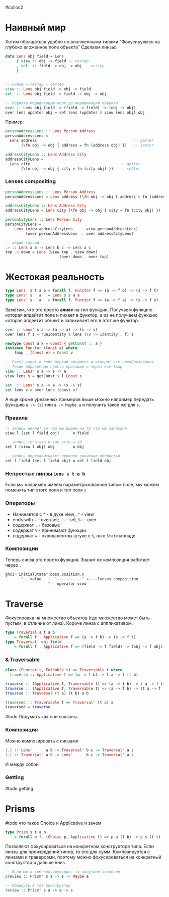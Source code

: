 #colloc2
# Наивный мир
Хотим обращаться удобно со влолженными типами
"Фокусируемся на глубоко вложенное поле объекта"
Сделаем линзы:

```haskell
data Lens obj field = Lens
     { view :: obj -> field -- геттер
     , set  :: field -> obj -> obj -- сеттер	
     }
	 
	 
-- Линза = геттер + сеттер
view :: Lens obj field -> obj -> field
set  :: Lens obj field -> field -> obj -> obj

-- Поднять модификацию поля до модификации объекта
over :: Lens obj field -> (field -> field) -> (obj -> obj)
over lens updater obj = set lens (updater $ view lens obj) obj
```

Пример:
```haskell
personAddressLens :: Lens Person Address
personAddressLens = 
  Lens address   										 -- getter
       (\fn obj -> obj { address = fn (address obj) })   -- setter

addressCityLens :: Lens Address City
addressCityLens = 
  Lens city 									   -- getter
  	   (\fn obj -> obj { city = fn (city obj) })   -- setter
```

### Lenses compositing
```haskell
personAddressLens :: Lens Person Address
personAddressLens = Lens address (\fn obj -> obj { address = fn (address obj) })

addressCityLens :: Lens Address City
addressCityLens = Lens city (\fn obj -> obj { city = fn (city obj) })

personCityLens :: Lens Person City
personCityLens = 
    Lens (view addressCityLens    . view personAddressLens)
         (over personAddressLens  . over addressCityLens)

-- общий случай
.> :: Lens a b -> Lens b c -> Lens a c
top .> down = Lens (view top . view down)
						(over down . over top)
```

# Жестокая реальность
```haskell
type Lens  s t a b = forall f. Functor f => (a -> f b) -> (s -> f t)
type Lens' s   a   = Lens s s a a
type Lens' s   a   = forall f. Functor f => (a -> f a) -> (s -> f s)
```
Заметим, что это просто **алиас** на тип функции.
Получаем функцию которая апдейтит поле и пихает в функтор, а из не получаем функцию которая апдейтит объект и запихивает его в этот же функтор. 
```haskell
over :: Lens' s a -> (a -> a) -> (s -> s)
over lens f s = runIdentity $ lens (\v -> Identity . f) s

newtype Const a x = Const { getConst :: a }
instance Functor (Const a) where
    fmap _ (Const v) = Const v

-- Const тащит в себе первый аргумент и игнорит все преобразования
-- Таким образом мы просто протащим a через все fmap
view :: Lens' s a -> s -> a
view lens s = getConst $ l Const s 

set  :: Lens' s a -> a -> (s -> s)
set lens v = over lens (const v)
```

А еще кроме урезанных примеров выше можно например передать функцию `a -> [a]` или `a -> Maybe a` и получить такое же для `s`.

### Правила
```haskell
-- запись меняет то что мы видим на то что мы записали
view l (set l field obj)      ≡ field

-- запись того что и так есть = id
set l (view l obj) obj   	  ≡ obj

-- запись перезаписывает прошлое значение полностью
set l field (set l field obj) ≡ set l field obj
```

### Непростые линзы `Lens s t a b`
Если мы например имеем параметризованное типом поле, мы можем поменять тип этого поля и тип поля `s`

### Операторы
- Начинается с ^ - в духе view, .^ - view
- ends with `~` - over/set; `.~` - set, `%~` - over
- содержат `.` - базовые
- содержат `%` - принимают функции
- содержат `=` - эквивалентны штуке с `%`, но в `State` монаде

### Композиции
Теперь линза это просто функция. Значит их композиция работает через `.`
```haskell
ghci> initialState^.boss.position.x
	   ^-- value   |  ^-----------^ <----lenses composition
	   			   ^-- operator view
```
# Traverse
Фокусировка на множество объектов (где множество может быть пустым, в отличие от линз).
Короче линза с аппликативом.
```haskell
type Traversal s t a b 
    = forall f . Applicative f => (a -> f b) -> (s -> f t)
type Traversal' obj field 
    = forall f . Applicative f => (field -> f field) -> (obj -> f obj)
```

### & Traversable
```haskell
class (Functor t, Foldable t) => Traversable t where
  traverse :: Applicative f => (a -> f b) -> t a -> f (t b)

traverse :: (Applicative f, Traversable t) => (a -> f b) -> t a -> f (t b)
traverse :: (Applicative f, Traversable t) => (a -> f b) -> (t a -> f (t b))
traverse :: Traversal (t a) (t b) a b 

traversed :: Traversable t => Traversal' (t a) a
traversed = traverse
```

#todo Подумать как они связаны...

### Композиция
Можно композировать с линзами
```haskell
(.) :: Lens'      a b -> Traversal' b c -> Traversal' a c
(.) :: Traversal' a b -> Lens'      b c -> Traversal' a c
```
И между собой

### Getting
#todo getting

# Prisms
#todo что такое Choice и Applicative и зачем
```haskell
type Prism s t a b 
    = forall p f. (Choice p, Applicative f) => p a (f b) -> p s (f t)
```

Позволяют фокусироваться на конкретном конструкторе типа. Если линзы для произведений типов, то это для сумм.
Композируется с линзами и траверсами, поэтому можно фокусироваться на конкретный конструктор и дальше вниз.

```haskell
-- Если мы в том конструкторе, то получаем значение
preview :: Prism' s a -> s -> Maybe a

-- Обернуть в тот конструктор
review :: Prism' s a -> a -> s
```